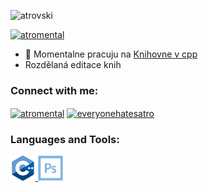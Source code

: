 <p align="left"> <img src="https://komarev.com/ghpvc/?username=atrovski&label=Profile%20views&color=0e75b6&style=flat" alt="atrovski" /> </p>

<p align="left"> <a href="https://twitter.com/atromental" target="blank"><img src="https://img.shields.io/twitter/follow/atromental?logo=twitter&style=for-the-badge" alt="atromental" /></a> </p>

- 🔭 Momentalne pracuju na [Knihovne v cpp](https://github.com/Atrovski/spse_klasa/tree/main/knizky)
- Rozdělaná editace knih

<h3 align="left">Connect with me:</h3>
<p align="left">
<a href="https://twitter.com/atromental" target="blank"><img align="center" src="https://raw.githubusercontent.com/rahuldkjain/github-profile-readme-generator/master/src/images/icons/Social/twitter.svg" alt="atromental" height="30" width="40" /></a>
<a href="https://instagram.com/everyonehatesatro" target="blank"><img align="center" src="https://raw.githubusercontent.com/rahuldkjain/github-profile-readme-generator/master/src/images/icons/Social/instagram.svg" alt="everyonehatesatro" height="30" width="40" /></a>
</p>

<h3 align="left">Languages and Tools:</h3>
<p align="left"> <a href="https://www.w3schools.com/cpp/" target="_blank" rel="noreferrer"> <img src="https://raw.githubusercontent.com/devicons/devicon/master/icons/cplusplus/cplusplus-original.svg" alt="cplusplus" width="40" height="40"/> </a> <a href="https://www.photoshop.com/en" target="_blank" rel="noreferrer"> <img src="https://raw.githubusercontent.com/devicons/devicon/master/icons/photoshop/photoshop-line.svg" alt="photoshop" width="40" height="40"/> </a> </p>

